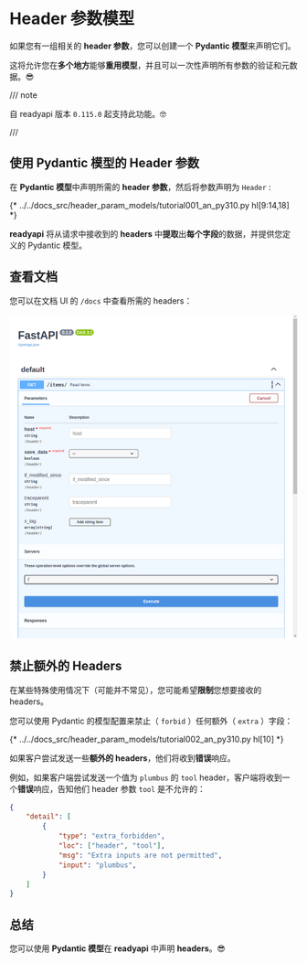 # Header 参数模型

如果您有一组相关的 **header 参数**，您可以创建一个 **Pydantic 模型**来声明它们。

这将允许您在**多个地方**能够**重用模型**，并且可以一次性声明所有参数的验证和元数据。😎

/// note

自 readyapi 版本 `0.115.0` 起支持此功能。🤓

///

## 使用 Pydantic 模型的 Header 参数

在 **Pydantic 模型**中声明所需的 **header 参数**，然后将参数声明为 `Header` :

{* ../../docs_src/header_param_models/tutorial001_an_py310.py hl[9:14,18] *}

**readyapi** 将从请求中接收到的 **headers** 中**提取**出**每个字段**的数据，并提供您定义的 Pydantic 模型。

## 查看文档

您可以在文档 UI 的 `/docs` 中查看所需的 headers：

<div class="screenshot">
<img src="/img/tutorial/header-param-models/image01.png">
</div>

## 禁止额外的 Headers

在某些特殊使用情况下（可能并不常见），您可能希望**限制**您想要接收的 headers。

您可以使用 Pydantic 的模型配置来禁止（ `forbid` ）任何额外（ `extra` ）字段：

{* ../../docs_src/header_param_models/tutorial002_an_py310.py hl[10] *}

如果客户尝试发送一些**额外的 headers**，他们将收到**错误**响应。

例如，如果客户端尝试发送一个值为 `plumbus` 的 `tool` header，客户端将收到一个**错误**响应，告知他们 header 参数 `tool` 是不允许的：

```json
{
    "detail": [
        {
            "type": "extra_forbidden",
            "loc": ["header", "tool"],
            "msg": "Extra inputs are not permitted",
            "input": "plumbus",
        }
    ]
}
```

## 总结

您可以使用 **Pydantic 模型**在 **readyapi** 中声明 **headers**。😎
